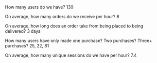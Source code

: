 How many users do we have? 130

On average, how many orders do we receive per hour? 8

On average, how long does an order take from being placed to being delivered? 3 days

How many users have only made one purchase? Two purchases? Three+ purchases? 25, 22, 81

On average, how many unique sessions do we have per hour? 7.4